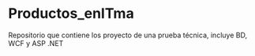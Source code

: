 # Productos_enITma
Repositorio que contiene los proyecto de una prueba técnica, incluye BD, WCF y ASP .NET
